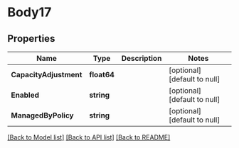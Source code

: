 # Body17

## Properties
Name | Type | Description | Notes
------------ | ------------- | ------------- | -------------
**CapacityAdjustment** | **float64** |  | [optional] [default to null]
**Enabled** | **string** |  | [optional] [default to null]
**ManagedByPolicy** | **string** |  | [optional] [default to null]

[[Back to Model list]](../README.md#documentation-for-models) [[Back to API list]](../README.md#documentation-for-api-endpoints) [[Back to README]](../README.md)

